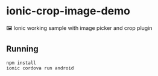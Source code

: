 # ionic-crop-image-demo
:framed_picture: Ionic working sample with image picker and crop plugin

## Running

```
npm install
ionic cordova run android
```